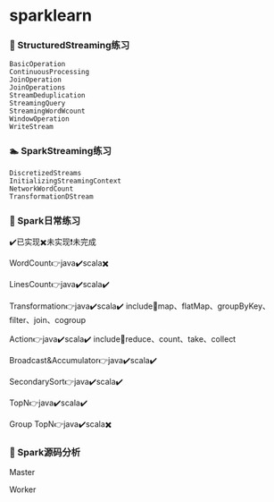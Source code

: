 # sparklearn
### :ant: StructuredStreaming练习

```
BasicOperation
ContinuousProcessing
JoinOperation
JoinOperations
StreamDeduplication
StreamingQuery
StreamingWordWcount
WindowOperation
WriteStream
```

### :swimmer: SparkStreaming练习

```
DiscretizedStreams
InitializingStreamingContext
NetworkWordCount
TransformationDStream
```

### :book: Spark日常练习

:heavy_check_mark:已实现:heavy_multiplication_x:未实现:heavy_exclamation_mark:未完成

WordCount:point_right:java:heavy_check_mark:scala:heavy_multiplication_x:

LinesCount:point_right:java:heavy_check_mark:scala:heavy_check_mark:

Transformation:point_right:java:heavy_check_mark:scala:heavy_check_mark:
include:hammer:map、flatMap、groupByKey、filter、join、cogroup

Action:point_right:java:heavy_check_mark:scala:heavy_check_mark:
include:hammer:reduce、count、take、collect

Broadcast&Accumulator:point_right:java:heavy_check_mark:scala:heavy_check_mark:

SecondarySort:point_right:java:heavy_check_mark:scala:heavy_check_mark:

TopN:point_right:java:heavy_check_mark:scala:heavy_check_mark:

Group TopN:point_right:java:heavy_check_mark:scala:heavy_multiplication_x:

### :memo: Spark源码分析

Master

Worker
